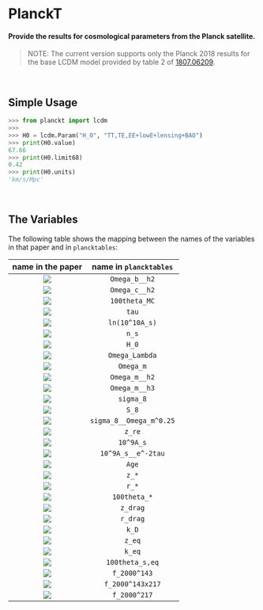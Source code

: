 # PlanckT

#### Provide the results for cosmological parameters from the Planck satellite.

> NOTE: The current version supports only the Planck 2018 results for the base LCDM model provided by table 2 of [1807.06209](https://arxiv.org/abs/1807.06209).


<br>

## Simple Usage

```python
>>> from planckt import lcdm
>>>
>>> H0 = lcdm.Param("H_0", "TT,TE,EE+lowE+lensing+BAO")
>>> print(H0.value)
67.66
>>> print(H0.limit68)
0.42
>>> print(H0.units)
'km/s/Mpc'
```


<br>

## The Variables

The following table shows the mapping between the names of the variables in that paper and in `plancktables`:

| name in the paper                                                                 | name in `plancktables`  |
|:---------------------------------------------------------------------------------:|:-----------------------:|
| <img src="https://latex.codecogs.com/gif.latex?\Omega_\text{b}h^2" />             | `Omega_b__h2`           |
| <img src="https://latex.codecogs.com/gif.latex?\Omega_\text{c}h^2" />             | `Omega_c__h2`           |
| <img src="https://latex.codecogs.com/gif.latex?100\theta_\text{MC}" />            | `100theta_MC`           |
| <img src="https://latex.codecogs.com/gif.latex?\tau" />                           | `tau`                   |
| <img src="https://latex.codecogs.com/gif.latex?\ln{(10^{10}A_\text{s})}" />       | `ln(10^10A_s)`          |
| <img src="https://latex.codecogs.com/gif.latex?n_\text{s}" />                     | `n_s`                   |
| <img src="https://latex.codecogs.com/gif.latex?H_0" />                            | `H_0`                   |
| <img src="https://latex.codecogs.com/gif.latex?\Omega_\Lambda" />                 | `Omega_Lambda`          |
| <img src="https://latex.codecogs.com/gif.latex?\Omega_\text{m}" />                | `Omega_m`               |
| <img src="https://latex.codecogs.com/gif.latex?\Omega_\text{m}h^2" />             | `Omega_m__h2`           |
| <img src="https://latex.codecogs.com/gif.latex?\Omega_\text{m}h^3" />             | `Omega_m__h3`           |
| <img src="https://latex.codecogs.com/gif.latex?\sigma_8" />                       | `sigma_8`               |
| <img src="https://latex.codecogs.com/gif.latex?S_8" />                            | `S_8`                   |
| <img src="https://latex.codecogs.com/gif.latex?\sigma_8\Omega_\text{m}^{0.25}" /> | `sigma_8__Omega_m^0.25` |
| <img src="https://latex.codecogs.com/gif.latex?z_\text{re}" />                    | `z_re`                  |
| <img src="https://latex.codecogs.com/gif.latex?10^9A_\text{s}" />                 | `10^9A_s`               |
| <img src="https://latex.codecogs.com/gif.latex?10^9A_\text{s}e^{-2\tau}" />       | `10^9A_s__e^-2tau`      |
| <img src="https://latex.codecogs.com/gif.latex?\text{Age}" />                     | `Age`                   |
| <img src="https://latex.codecogs.com/gif.latex?z_*" />                            | `z_*`                   |
| <img src="https://latex.codecogs.com/gif.latex?r_*" />                            | `r_*`                   |
| <img src="https://latex.codecogs.com/gif.latex?100\theta_*" />                    | `100theta_*`            |
| <img src="https://latex.codecogs.com/gif.latex?z_\text{drag}" />                  | `z_drag`                |
| <img src="https://latex.codecogs.com/gif.latex?r_\text{drag}" />                  | `r_drag`                |
| <img src="https://latex.codecogs.com/gif.latex?k_\text{D}" />                     | `k_D`                   |
| <img src="https://latex.codecogs.com/gif.latex?z_\text{eq}" />                    | `z_eq`                  |
| <img src="https://latex.codecogs.com/gif.latex?k_\text{eq}" />                    | `k_eq`                  |
| <img src="https://latex.codecogs.com/gif.latex?100\theta_\text{s,eq}" />          | `100theta_s,eq`         |
| <img src="https://latex.codecogs.com/gif.latex?f_{2000}^{143}" />                 | `f_2000^143`            |
| <img src="https://latex.codecogs.com/gif.latex?f_{2000}^{143\times217}" />        | `f_2000^143x217`        |
| <img src="https://latex.codecogs.com/gif.latex?f_{2000}^{217}" />                 | `f_2000^217`            |
